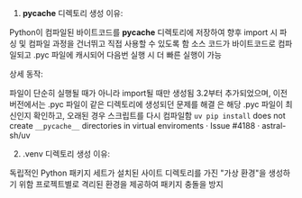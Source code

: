 1. __pycache__ 디렉토리
생성 이유:

Python이 컴파일된 바이트코드를 __pycache__ 디렉토리에 저장하여 향후 import 시 파싱 및 컴파일 과정을 건너뛰고 직접 사용할 수 있도록 함
소스 코드가 바이트코드로 컴파일되고 .pyc 파일에 캐시되어 다음번 실행 시 더 빠른 실행이 가능

상세 동작:

파일이 단순히 실행될 때가 아니라 import될 때만 생성됨
3.2부터 추가되었으며, 이전 버전에서는 .pyc 파일이 같은 디렉토리에 생성되던 문제를 해결
은 해당 .pyc 파일이 최신인지 확인하고, 오래된 경우 스크립트를 다시 컴파일함
`uv pip install` does not create `__pycache__` directories in virtual enviroments · Issue #4188 · astral-sh/uv

2. .venv 디렉토리
생성 이유:

독립적인 Python 패키지 세트가 설치된 사이트 디렉토리를 가진 "가상 환경"을 생성하기 위함
프로젝트별로 격리된 환경을 제공하여 패키지 충돌을 방지


